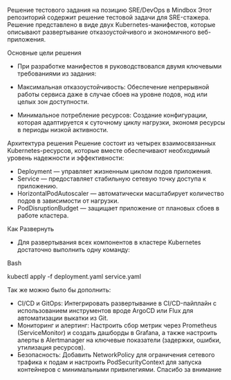Решение тестового задания на позицию SRE/DevOps в Mindbox
Этот репозиторий содержит решение тестовой задачи для SRE-стажера. Решение представлено в виде двух Kubernetes-манифестов, которые описывают развертывание отказоустойчивого и экономичного веб-приложения.

Основные цели решения
- При разработке манифестов я руководствовался двумя ключевыми требованиями из задания:
  
- Максимальная отказоустойчивость: Обеспечение непрерывной работы сервиса даже в случае сбоев на уровне подов, нод или целых зон доступности.
- Минимальное потребление ресурсов: Создание конфигурации, которая адаптируется к суточному циклу нагрузки, экономя ресурсы в периоды низкой активности.

Архитектура решения
Решение состоит из четырех взаимосвязанных Kubernetes-ресурсов, которые вместе обеспечивают необходимый уровень надежности и эффективности:

- Deployment — управляет жизненным циклом подов приложения.
- Service — предоставляет стабильную сетевую точку доступа к приложению.
- HorizontalPodAutoscaler — автоматически масштабирует количество подов в зависимости от нагрузки.
- PodDisruptionBudget — защищает приложение от плановых сбоев в работе кластера.

Как Развернуть
- Для развертывания всех компонентов в кластере Kubernetes достаточно выполнить одну команду:

Bash

kubectl apply -f deployment.yaml service.yaml

Так же можно было бы дополнить:

- CI/CD и GitOps: Интегрировать развертывание в CI/CD-пайплайн с использованием инструментов вроде ArgoCD или Flux для автоматизации выкатки из Git.
- Мониторинг и алертинг: Настроить сбор метрик через Prometheus (ServiceMonitor) и создать дашборды в Grafana, а также настроить алерты в Alertmanager на ключевые показатели (задержки, ошибки, утилизация ресурсов).
- Безопасность: Добавить NetworkPolicy для ограничения сетевого трафика к подам и настроить PodSecurityContext для запуска контейнеров с минимальными привилегиями.
Спасибо за внимание

